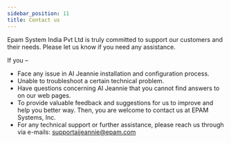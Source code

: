 ```yaml
---
sidebar_position: 11
title: Contact us
---
```


Epam System India Pvt Ltd is truly committed to support our customers and their needs. Please let us know if you need any assistance.

If you – 
* Face any issue in AI Jeannie installation and configuration process. 
* Unable to troubleshoot a certain technical problem.
* Have questions concerning AI Jeannie that you cannot find answers to on our web pages.
* To provide valuable feedback and suggestions for us to improve and help you better way.
    Then, you are welcome to contact us at EPAM Systems, Inc.
* For any technical support or further assistance, please reach us through via e-mails: supportaijeannie@epam.com


